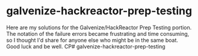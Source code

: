 #  galvenize-hackreactor-prep-testing
Here are my solutions for the Galvenize/HackReactor Prep Testing portion.
&nbsp;
The notation of the failure errors became frustrating and time consuming, so I thought I'd share for anyone else who might be in the same boat.
&nbsp;
Good luck and be well.
CP# galvenize-hackreactor-prep-testing

